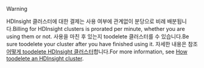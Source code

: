 

> [!WARNING]
> <span data-ttu-id="fbc86-101">HDInsight 클러스터에 대한 결제는 사용 여부에 관계없이 분당으로 비례 배분됩니다.</span><span class="sxs-lookup"><span data-stu-id="fbc86-101">Billing for HDInsight clusters is prorated per minute, whether you are using them or not.</span></span> <span data-ttu-id="fbc86-102">사용을 마친 후 있는지 toodelete 클러스터를 수 있습니다.</span><span class="sxs-lookup"><span data-stu-id="fbc86-102">Be sure toodelete your cluster after you have finished using it.</span></span> <span data-ttu-id="fbc86-103">자세한 내용은 참조 [어떻게 toodelete HDInsight 클러스터](../articles/hdinsight/hdinsight-delete-cluster.md)합니다.</span><span class="sxs-lookup"><span data-stu-id="fbc86-103">For more information, see [How toodelete an HDInsight cluster](../articles/hdinsight/hdinsight-delete-cluster.md).</span></span>
> 
> 

